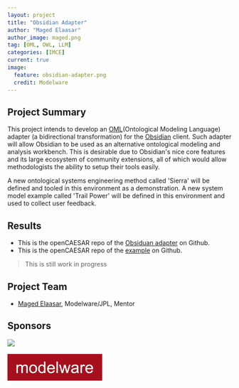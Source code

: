 ```yaml
---
layout: project
title: "Obsidian Adapter"
author: "Maged Elaasar"
author_image: maged.png
tag: [OML, OWL, LLM]
categories: [IMCE]
current: true
image:
  feature: obsidian-adapter.png
  credit: Modelware
---
```


## Project Summary

This project intends to develop an [OML](https://www.opencaesar.io/oml/)(Ontological Modeling Language) adapter (a bidirectional transformation) for the [Obsidian](https://obsidian.md/) client. Such adapter will allow Obsidian to be used as an alternative ontological modeling and analysis workbench. This is desirable due to Obsidian's nice core features and its large ecosystem of community extensions, all of which would allow methodologists the ability to setup their tools easily.

A new ontological systems engineering method called 'Sierra' will be defined and tooled in this environment as a demonstration. A new system model example called 'Trail Power' will be defined in this environment and used to collect user feedback.

## Results

- This is the openCAESAR repo of the [Obsiduan adapter](https://github.com/opencaesar/obsidian-adapter) on Github.
- This is the openCAESAR repo of the [example](https://github.com/opencaesar/trailpower-example)  on Github.

> This is still work in progress

## Project Team

- [Maged Elaasar](/contributors/Maged%20Elaasar.html), Modelware/JPL, Mentor

## Sponsors

[<img width="400" src="https://www.opencaesar.io/assets/img/jpl-logo.png"/>](https://www.jpl.nasa.gov/)

[![Modelware](/assets/img/modelware.png)](https://modelware.io/)